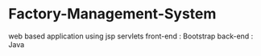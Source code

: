 # Factory-Management-System
web based application using jsp servlets
front-end : Bootstrap
back-end : Java
